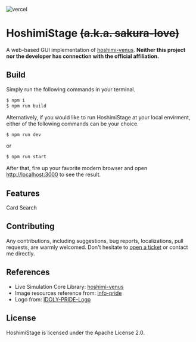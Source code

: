 ![vercel](https://badgen.net/github/status/MalitsPlus/HoshimiStage)
# HoshimiStage ~~(a.k.a. sakura-love)~~

A web-based GUI implementation of [hoshimi-venus](https://github.com/MalitsPlus/VenusSysLib). 
**Neither this project nor the developer has connection with the official affiliation.**

## Build
Simply run the following commands in your terminal.
```bash
$ npm i
$ npm run build
```
Alternatively, if you would like to run HoshimiStage at your local envirment, either of the following commands can be your choice.
```bash
$ npm run dev
```
or
```bash
$ npm run start
```
After that, fire up your favorite modern browser and open [http://localhost:3000](http://localhost:3000) to see the result.

## Features
Card Search

## Contributing
Any contributions, including suggestions, bug reports, localizations, pull requests, are warmly welcomed. Don't hesitate to [open a ticket](https://github.com/MalitsPlus/HoshimiStage/issues) or contact me directly. 

## References
- Live Simulation Core Library: [hoshimi-venus](https://github.com/MalitsPlus/VenusSysLib)
- Image resources reference from: [info-pride](https://github.com/outloudvi/info-pride)
- Logo from: [IDOLY-PRIDE-Logo](https://github.com/765Pro-Hoshimi/IDOLY-PRIDE-Logo)

## License
HoshimiStage is licensed under the Apache License 2.0.

